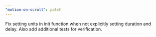 ```yaml
---
"motion-on-scroll": patch
---
```


Fix setting units in init function when not explicitly setting duration and delay. Also add additional tests for verification.
